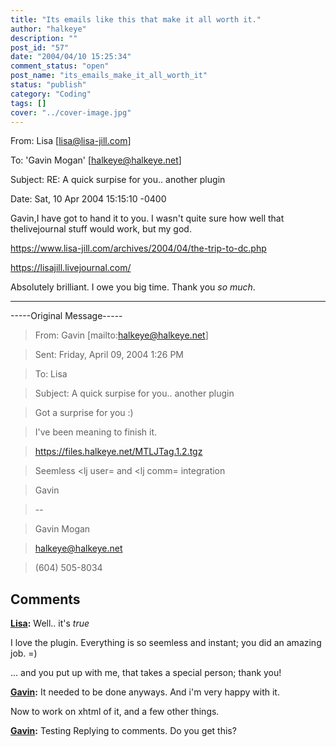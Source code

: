 ```yaml
---
title: "Its emails like this that make it all worth it."
author: "halkeye"
description: ""
post_id: "57"
date: "2004/04/10 15:25:34"
comment_status: "open"
post_name: "its_emails_make_it_all_worth_it"
status: "publish"
category: "Coding"
tags: []
cover: "../cover-image.jpg"
---
```


From: Lisa [lisa@lisa-jill.com]  

To: 'Gavin Mogan' [halkeye@halkeye.net]  

Subject: RE: A quick surpise for you.. another plugin  

Date: Sat, 10 Apr 2004 15:15:10 -0400

Gavin,I have got to hand it to you. I wasn't quite sure how well that thelivejournal stuff would work, but my god.

https://www.lisa-jill.com/archives/2004/04/the-trip-to-dc.php  

https://lisajill.livejournal.com/

Absolutely brilliant. I owe you big time. Thank you *so much*.  

--------------  

-----Original Message-----  

> From: Gavin [mailto:halkeye@halkeye.net]  

> Sent: Friday, April 09, 2004 1:26 PM  

> To: Lisa  

> Subject: A quick surpise for you.. another plugin  

>  

> Got a surprise for you :)  

>  

>  

> I've been meaning to finish it.  

>  

> <https://files.halkeye.net/MTLJTag.1.2.tgz>  

>  

> Seemless <lj user= and <lj comm= integration  

>  

> Gavin  

> \--  

> Gavin Mogan  

> halkeye@halkeye.net  

> (604) 505-8034

## Comments

**[Lisa](#45 "2004-04-11 15:29:17"):** Well.. it's *true*

I love the plugin. Everything is so seemless and instant; you did an amazing job. =)

... and you put up with me, that takes a special person; thank you!

**[Gavin](#46 "2004-04-11 16:33:21"):** It needed to be done anyways. And i'm very happy with it.

Now to work on xhtml of it, and a few other things.

**[Gavin](#47 "2004-04-11 20:12:04"):** Testing Replying to comments. Do you get this?

